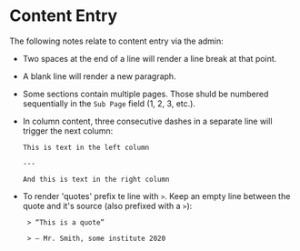 # Content Entry

The following notes relate to content entry via the admin:


- Two spaces at the end of a line will render a line break at that point.
- A blank line will render a new paragraph.
- Some sections contain multiple pages. Those shuld be numbered sequentially in the `Sub Page` field (1, 2, 3, etc.).
- In column content, three consecutive dashes in a separate line will trigger the next column:
  ```
  This is text in the left column

  ---

  And this is text in the right column

  ```
- To render 'quotes' prefix te line with `>`. Keep an empty line between the quote and it's source (also prefixed with a `>`):

   ```
    > “This is a quote”

    > – Mr. Smith, some institute 2020
   ```